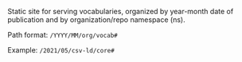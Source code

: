 Static site for serving vocabularies, organized by year-month date of publication and by organization/repo namespace (ns).

Path format: `/YYYY/MM/org/vocab#`

Example: `/2021/05/csv-ld/core#`
